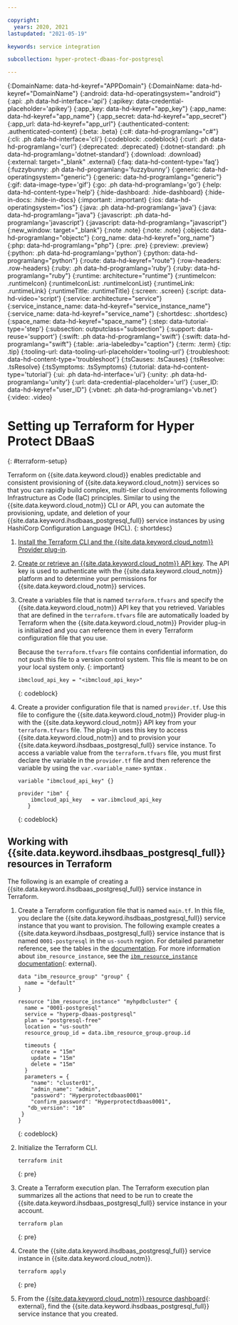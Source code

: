 ```yaml
---

copyright:
  years: 2020, 2021
lastupdated: "2021-05-19"

keywords: service integration

subcollection: hyper-protect-dbaas-for-postgresql

---
```


{:DomainName: data-hd-keyref="APPDomain"}
{:DomainName: data-hd-keyref="DomainName"}
{:android: data-hd-operatingsystem="android"}
{:api: .ph data-hd-interface='api'}
{:apikey: data-credential-placeholder='apikey'}
{:app_key: data-hd-keyref="app_key"}
{:app_name: data-hd-keyref="app_name"}
{:app_secret: data-hd-keyref="app_secret"}
{:app_url: data-hd-keyref="app_url"}
{:authenticated-content: .authenticated-content}
{:beta: .beta}
{:c#: data-hd-programlang="c#"}
{:cli: .ph data-hd-interface='cli'}
{:codeblock: .codeblock}
{:curl: .ph data-hd-programlang='curl'}
{:deprecated: .deprecated}
{:dotnet-standard: .ph data-hd-programlang='dotnet-standard'}
{:download: .download}
{:external: target="_blank" .external}
{:faq: data-hd-content-type='faq'}
{:fuzzybunny: .ph data-hd-programlang='fuzzybunny'}
{:generic: data-hd-operatingsystem="generic"}
{:generic: data-hd-programlang="generic"}
{:gif: data-image-type='gif'}
{:go: .ph data-hd-programlang='go'}
{:help: data-hd-content-type='help'}
{:hide-dashboard: .hide-dashboard}
{:hide-in-docs: .hide-in-docs}
{:important: .important}
{:ios: data-hd-operatingsystem="ios"}
{:java: .ph data-hd-programlang='java'}
{:java: data-hd-programlang="java"}
{:javascript: .ph data-hd-programlang='javascript'}
{:javascript: data-hd-programlang="javascript"}
{:new_window: target="_blank"}
{:note .note}
{:note: .note}
{:objectc data-hd-programlang="objectc"}
{:org_name: data-hd-keyref="org_name"}
{:php: data-hd-programlang="php"}
{:pre: .pre}
{:preview: .preview}
{:python: .ph data-hd-programlang='python'}
{:python: data-hd-programlang="python"}
{:route: data-hd-keyref="route"}
{:row-headers: .row-headers}
{:ruby: .ph data-hd-programlang='ruby'}
{:ruby: data-hd-programlang="ruby"}
{:runtime: architecture="runtime"}
{:runtimeIcon: .runtimeIcon}
{:runtimeIconList: .runtimeIconList}
{:runtimeLink: .runtimeLink}
{:runtimeTitle: .runtimeTitle}
{:screen: .screen}
{:script: data-hd-video='script'}
{:service: architecture="service"}
{:service_instance_name: data-hd-keyref="service_instance_name"}
{:service_name: data-hd-keyref="service_name"}
{:shortdesc: .shortdesc}
{:space_name: data-hd-keyref="space_name"}
{:step: data-tutorial-type='step'}
{:subsection: outputclass="subsection"}
{:support: data-reuse='support'}
{:swift: .ph data-hd-programlang='swift'}
{:swift: data-hd-programlang="swift"}
{:table: .aria-labeledby="caption"}
{:term: .term}
{:tip: .tip}
{:tooling-url: data-tooling-url-placeholder='tooling-url'}
{:troubleshoot: data-hd-content-type='troubleshoot'}
{:tsCauses: .tsCauses}
{:tsResolve: .tsResolve}
{:tsSymptoms: .tsSymptoms}
{:tutorial: data-hd-content-type='tutorial'}
{:ui: .ph data-hd-interface='ui'}
{:unity: .ph data-hd-programlang='unity'}
{:url: data-credential-placeholder='url'}
{:user_ID: data-hd-keyref="user_ID"}
{:vbnet: .ph data-hd-programlang='vb.net'}
{:video: .video}


# Setting up Terraform for Hyper Protect DBaaS
{: #terraform-setup}

Terraform on {{site.data.keyword.cloud}} enables predictable and consistent provisioning of {{site.data.keyword.cloud_notm}} services so that you can rapidly build complex, multi-tier cloud environments following Infrastructure as Code (IaC) principles. Similar to using the {{site.data.keyword.cloud_notm}} CLI or API, you can automate the provisioning, update, and deletion of your {{site.data.keyword.ihsdbaas_postgresql_full}} service instances by using HashiCorp Configuration Language (HCL).
{: shortdesc}





1. [Install the Terraform CLI and the {{site.data.keyword.cloud_notm}} Provider plug-in](/docs/ibm-cloud-provider-for-terraform?topic=ibm-cloud-provider-for-terraform-getting-started).
2. [Create or retrieve an {{site.data.keyword.cloud_notm}} API key](/docs/account?topic=account-userapikey#create_user_key). The API key is used to authenticate with the {{site.data.keyword.cloud_notm}} platform and to determine your permissions for {{site.data.keyword.cloud_notm}} services.
3. Create a variables file that is named `terraform.tfvars` and specify the {{site.data.keyword.cloud_notm}} API key that you retrieved. Variables that are defined in the `terraform.tfvars` file are automatically loaded by Terraform when the {{site.data.keyword.cloud_notm}} Provider plug-in is initialized and you can reference them in every Terraform configuration file that you use. 

   Because the `terraform.tfvars` file contains confidential information, do not push this file to a version control system. This file is meant to be on your local system only. 
   {: important}
   
   ```
   ibmcloud_api_key = "<ibmcloud_api_key>"
   ```
   {: codeblock}
   
4. Create a provider configuration file that is named `provider.tf`. Use this file to configure the {{site.data.keyword.cloud_notm}} Provider plug-in with the {{site.data.keyword.cloud_notm}} API key from your `terraform.tfvars` file. The plug-in uses this key to access {{site.data.keyword.cloud_notm}} and to provision your {{site.data.keyword.ihsdbaas_postgresql_full}} service instance. To access a variable value from the `terraform.tfvars` file, you must first declare the variable in the `provider.tf` file and then reference the variable by using the `var.<variable_name>` syntax . 

   ```
   variable "ibmcloud_api_key" {}
 
   provider "ibm" {
       ibmcloud_api_key   = var.ibmcloud_api_key
      }
   ```
   {: codeblock}

## Working with {{site.data.keyword.ihsdbaas_postgresql_full}} resources in Terraform

The following is an example of creating a {{site.data.keyword.ihsdbaas_postgresql_full}} service instance in Terraform.

1. Create a Terraform configuration file that is named `main.tf`. In this file, you declare the {{site.data.keyword.ihsdbaas_postgresql_full}} service instance that you want to provision. The following example creates a {{site.data.keyword.ihsdbaas_postgresql_full}} service instance that is named `0001-postgresql` in the `us-south` region. For detailed parameter reference, see the tables in the [documentation](/docs/hyper-protect-dbaas-for-postgresql?topic=hyper-protect-dbaas-for-postgresql-create-service#cli-create-service). For more information about `ibm_resource_instance`, see the [`ibm_resource_instance` documentation](https://registry.terraform.io/providers/IBM-Cloud/ibm/latest/docs/resources/resource_instance){: external}. 
   
   ```
   data "ibm_resource_group" "group" {
     name = "default"
   }

   resource "ibm_resource_instance" "myhpdbcluster" {
     name = "0001-postgresql"
     service = "hyperp-dbaas-postgresql"
     plan = "postgresql-free"
     location = "us-south"
     resource_group_id = data.ibm_resource_group.group.id

     timeouts {
       create = "15m"
       update = "15m"
       delete = "15m"
     }
     parameters = {
       "name": "cluster01",
       "admin_name": "admin",
       "password": "Hyperprotectdbaas0001"
       "confirm_password": "Hyperprotectdbaas0001",
      "db_version": "10"
    }
   }
   ```
   {: codeblock}
   
2. Initialize the Terraform CLI. 
   ```
   terraform init
   ```
   {: pre}
   
3. Create a Terraform execution plan. The Terraform execution plan summarizes all the actions that need to be run to create the {{site.data.keyword.ihsdbaas_postgresql_full}} service instance in your account.
   ```
   terraform plan
   ```
   {: pre}
   
4. Create the {{site.data.keyword.ihsdbaas_postgresql_full}} service instance in {{site.data.keyword.cloud_notm}}.
   ```
   terraform apply
   ```
   {: pre}
   
5. From the [{{site.data.keyword.cloud_notm}} resource dashboard](https://cloud.ibm.com/resources){: external}, find the {{site.data.keyword.ihsdbaas_postgresql_full}} service instance that you created.
